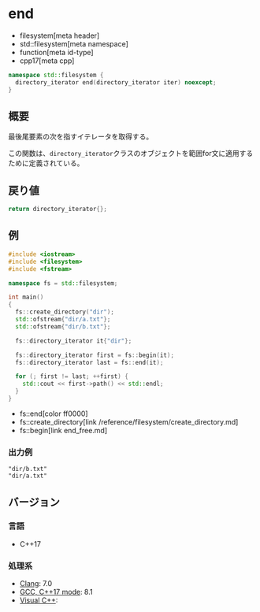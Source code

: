 # end
* filesystem[meta header]
* std::filesystem[meta namespace]
* function[meta id-type]
* cpp17[meta cpp]

```cpp
namespace std::filesystem {
  directory_iterator end(directory_iterator iter) noexcept;
}
```

## 概要
最後尾要素の次を指すイテレータを取得する。

この関数は、`directory_iterator`クラスのオブジェクトを範囲for文に適用するために定義されている。


## 戻り値
```cpp
return directory_iterator{};
```


## 例
```cpp example
#include <iostream>
#include <filesystem>
#include <fstream>

namespace fs = std::filesystem;

int main()
{
  fs::create_directory("dir");
  std::ofstream{"dir/a.txt"};
  std::ofstream{"dir/b.txt"};

  fs::directory_iterator it{"dir"};

  fs::directory_iterator first = fs::begin(it);
  fs::directory_iterator last = fs::end(it);

  for (; first != last; ++first) {
    std::cout << first->path() << std::endl;
  }
}
```
* fs::end[color ff0000]
* fs::create_directory[link /reference/filesystem/create_directory.md]
* fs::begin[link end_free.md]

### 出力例
```
"dir/b.txt"
"dir/a.txt"
```

## バージョン
### 言語
- C++17

### 処理系
- [Clang](/implementation.md#clang): 7.0
- [GCC, C++17 mode](/implementation.md#gcc): 8.1
- [Visual C++](/implementation.md#visual_cpp):
